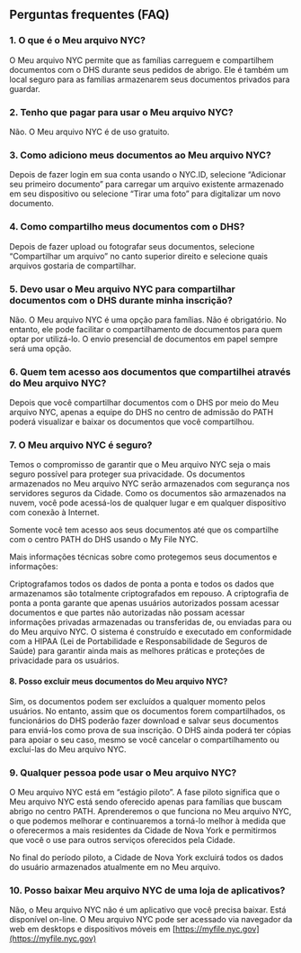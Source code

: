 ## Perguntas frequentes (FAQ)

### 1. O que é o Meu arquivo NYC?

O Meu arquivo NYC permite que as famílias carreguem e compartilhem documentos com o DHS durante seus pedidos de abrigo. Ele é também um local seguro para as famílias armazenarem seus documentos privados para guardar.

### 2. Tenho que pagar para usar o Meu arquivo NYC?

Não. O Meu arquivo NYC é de uso gratuito.

### 3. Como adiciono meus documentos ao Meu arquivo NYC?

Depois de fazer login em sua conta usando o NYC.ID, selecione “Adicionar seu primeiro documento” para carregar um arquivo existente armazenado em seu dispositivo ou selecione “Tirar uma foto” para digitalizar um novo documento.

### 4. Como compartilho meus documentos com o DHS?

Depois de fazer upload ou fotografar seus documentos, selecione “Compartilhar um arquivo” no canto superior direito e selecione quais arquivos gostaria de compartilhar.

### 5. Devo usar o Meu arquivo NYC para compartilhar documentos com o DHS durante minha inscrição?

Não. O Meu arquivo NYC é uma opção para famílias. Não é obrigatório. No entanto, ele pode facilitar o compartilhamento de documentos para quem optar por utilizá-lo. O envio presencial de documentos em papel sempre será uma opção.

### 6. Quem tem acesso aos documentos que compartilhei através do Meu arquivo NYC?

Depois que você compartilhar documentos com o DHS por meio do Meu arquivo NYC, apenas a equipe do DHS no centro de admissão do PATH poderá visualizar e baixar os documentos que você compartilhou.

### 7. O Meu arquivo NYC é seguro?

Temos o compromisso de garantir que o Meu arquivo NYC seja o mais seguro possível para proteger sua privacidade. Os documentos armazenados no Meu arquivo NYC serão armazenados com segurança nos servidores seguros da Cidade. Como os documentos são armazenados na nuvem, você pode acessá-los de qualquer lugar e em qualquer dispositivo com conexão à Internet.

Somente você tem acesso aos seus documentos até que os compartilhe com o centro PATH do DHS usando o My File NYC.

Mais informações técnicas sobre como protegemos seus documentos e informações:

Criptografamos todos os dados de ponta a ponta e todos os dados que armazenamos são totalmente criptografados em repouso. A criptografia de ponta a ponta garante que apenas usuários autorizados possam acessar documentos e que partes não autorizadas não possam acessar informações privadas armazenadas ou transferidas de, ou enviadas para ou do Meu arquivo NYC. O sistema é construído e executado em conformidade com a HIPAA (Lei de Portabilidade e Responsabilidade de Seguros de Saúde) para garantir ainda mais as melhores práticas e proteções de privacidade para os usuários.

#### 8. Posso excluir meus documentos do Meu arquivo NYC?

Sim, os documentos podem ser excluídos a qualquer momento pelos usuários. No entanto, assim que os documentos forem compartilhados, os funcionários do DHS poderão fazer download e salvar seus documentos para enviá-los como prova de sua inscrição. O DHS ainda poderá ter cópias para apoiar o seu caso, mesmo se você cancelar o compartilhamento ou excluí-las do Meu arquivo NYC.

### 9. Qualquer pessoa pode usar o Meu arquivo NYC?

O Meu arquivo NYC está em “estágio piloto”. A fase piloto significa que o Meu arquivo NYC está sendo oferecido apenas para famílias que buscam abrigo no centro PATH. Aprenderemos o que funciona no Meu arquivo NYC, o que podemos melhorar e continuaremos a torná-lo melhor à medida que o oferecermos a mais residentes da Cidade de Nova York e permitirmos que você o use para outros serviços oferecidos pela Cidade.

No final do período piloto, a Cidade de Nova York excluirá todos os dados do usuário armazenados atualmente em no Meu arquivo.

### 10. Posso baixar Meu arquivo NYC de uma loja de aplicativos?

Não, o Meu arquivo NYC não é um aplicativo que você precisa baixar. Está disponível on-line. O Meu arquivo NYC pode ser acessado via navegador da web em desktops e dispositivos móveis em [https://myfile.nyc.gov](https://myfile.nyc.gov)
